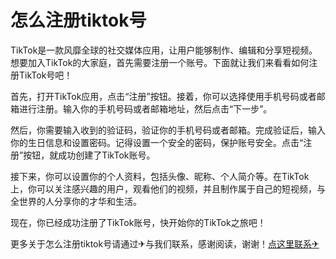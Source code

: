 # 怎么注册tiktok号

TikTok是一款风靡全球的社交媒体应用，让用户能够制作、编辑和分享短视频。想要加入TikTok的大家庭，首先需要注册一个账号。下面就让我们来看看如何注册TikTok号吧！

首先，打开TikTok应用，点击“注册”按钮。接着，你可以选择使用手机号码或者邮箱进行注册。输入你的手机号码或者邮箱地址，然后点击“下一步”。

然后，你需要输入收到的验证码，验证你的手机号码或者邮箱。完成验证后，输入你的生日信息和设置密码。记得设置一个安全的密码，保护账号安全。点击“注册”按钮，就成功创建了TikTok账号。

接下来，你可以设置你的个人资料，包括头像、昵称、个人简介等。在TikTok上，你可以关注感兴趣的用户，观看他们的视频，并且制作属于自己的短视频，与全世界的人分享你的才华和生活。

现在，你已经成功注册了TikTok账号，快开始你的TikTok之旅吧！

更多关于怎么注册tiktok号请通过✈与我们联系，感谢阅读，谢谢！[点这里联系✈](https://sms.k02.cc)